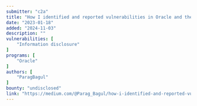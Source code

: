 ```yaml
---
submitter: "c2a"
title: "How I identified and reported vulnerabilities in Oracle and the rewards of responsible disclosure:From Backup Leak to Hall of Fame"
date: "2023-01-18"
added: "2024-11-03"
description: ""
vulnerabilities: [
    "Information disclosure"
]
programs: [
    "Oracle"
]
authors: [
    "ParagBagul"
]
bounty: "undisclosed"
link: "https://medium.com/@Parag_Bagul/how-i-identified-and-reported-vulnerabilities-in-oracle-and-the-rewards-of-responsible-43ee5fea457f"
---
```




